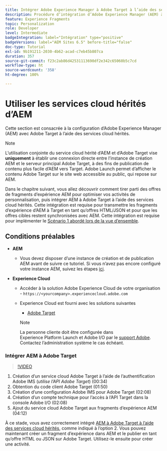 ```yaml
---
title: Intégrer Adobe Experience Manager à Adobe Target à l’aide des services cloud
description: Procédure d’intégration d’Adobe Experience Manager (AEM) à Adobe Target à l’aide d’AEM Cloud Service
feature: Experience Fragments
topic: Personalization
role: Developer
level: Intermediate
badgeIntegration: label="Intégration" type="positive"
badgeVersions: label="AEM Sites 6.5" before-title="false"
doc-type: Tutorial
exl-id: 9b191211-2030-4b62-acad-c7eb45b807ca
duration: 357
source-git-commit: f23c2ab86d42531113690df2e342c65060b5c7cd
workflow-type: ht
source-wordcount: '358'
ht-degree: 100%

---
```


# Utiliser les services cloud hérités d’AEM

Cette section est consacrée à la configuration d’Adobe Experience Manager (AEM) avec Adobe Target à l’aide des services cloud hérités.

>[!NOTE]
>
> L’utilisation conjointe du service cloud hérité d’AEM et d’Adobe Target vise **uniquement** à établir une connexion directe entre l’instance de création AEM et le serveur principal Adobe Target, à des fins de publication de contenu plus facile d’AEM vers Target. Adobe Launch permet d’afficher le contenu Adobe Target sur le site web accessible au public, qui repose sur AEM.

Dans le chapitre suivant, vous allez découvrir comment tirer parti des offres de fragments d’expérience AEM pour optimiser vos activités de personnalisation, puis intégrer AEM à Adobe Target à l’aide des services cloud hérités. Cette intégration est requise pour transmettre les fragments d’expérience d’AEM à Target en tant qu’offres HTML/JSON et pour que les offres cibles restent synchronisées avec AEM. Cette intégration est requise pour implémenter le [Scénario 1 abordé lors de la vue d’ensemble](./overview.md#personalization-using-aem-experience-fragment).

## Conditions préalables

* **AEM**

   * Vous devez disposer d’une instance de création et de publication AEM avant de suivre ce tutoriel. Si vous n’avez pas encore configuré votre instance AEM, suivez les étapes [ici](./implementation.md#set-up-aem).

* **Experience Cloud**
   * Accéder à la solution Adobe Experience Cloud de votre organisation - `https://<yourcompany>.experiencecloud.adobe.com`
   * Experience Cloud est fourni avec les solutions suivantes
      * [Adobe Target](https://experiencecloud.adobe.com)

     >[!NOTE]
     >
     > La personne cliente doit être configurée dans Experience Platform Launch et Adobe I/O par le [support Adobe](https://helpx.adobe.com/fr/contact/enterprise-support.ec.html). Contactez l’administration système le cas échéant.

### Intégrer AEM à Adobe Target

>[!VIDEO](https://video.tv.adobe.com/v/28428?quality=12&learn=on)

1. Création d’un service cloud Adobe Target à l’aide de l’authentification Adobe IMS (*utilise l’API Adobe Target*) (00:34)
2. Obtention du code client Adobe Target (01:50)
3. Création d’une configuration Adobe IMS pour Adobe Target (02:08)
4. Création d’un compte technique pour l’accès à l’API Target dans la console Adobe I/O (02:08)
5. Ajout du service cloud Adobe Target aux fragments d’expérience AEM (04:12)

À ce stade, vous avez correctement intégré [AEM à Adobe Target à l’aide des services cloud hérités](./using-aem-cloud-services.md#integrating-aem-target-options), comme indiqué à l’option 2. Vous pouvez maintenant créer un fragment d’expérience dans AEM et le publier en tant qu’offre HTML ou JSON sur Adobe Target. Utilisez-le ensuite pour créer une activité.
